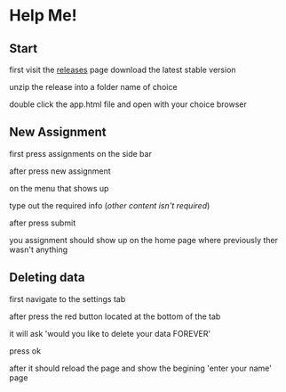 # Help Me!

## Start

first visit the [releases](https://github.com/jackablett/open-flow/releases/) page
download the latest stable version

unzip the release into a folder name of choice

double click the app.html file and open with your choice browser

## New Assignment

first press assignments on the side bar

after press new assignment

on the menu that shows up

type out the required info (*other content isn't required*)

after press submit

you assignment should show up on the home page where previously ther wasn't anything

## Deleting data

first navigate to the settings tab

after press the red button located at the bottom of the tab

it will ask 'would you like to delete your data FOREVER'

press ok

after it should reload the page and show the begining 'enter your name' page
